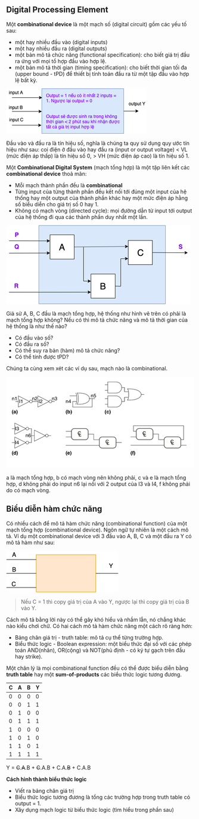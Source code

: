 ## Digital Processing Element

Một __combinational device__ là một mạch số (digital circuit) gồm các yếu tố sau:

* một hay nhiều đầu vào (digital inputs)
* một hay nhiều đầu ra (digital outputs)
* một bản mô tả chức năng (functional specification): cho biết giá trị đầu ra ứng với mọi tổ hợp đầu vào hợp lệ.
* một bản mô tả thời gian (timing specification): cho biết thời gian tối đa (upper bound - tPD) để thiết bị tính toán đầu ra từ một tập đầu vào hợp lệ bất kỳ.

![combinational device](img/combinational_device.png)

Đầu vào và đầu ra là tín hiệu số, nghĩa là chúng ta quy sử dụng quy ước tín hiệu như sau: coi điện ở đầu vào hay đầu ra (input or output voltage) < VL (mức điện áp thấp) là tín hiệu số 0, > VH (mức điện áp cao) là tín hiệu số 1.

Một __Combinational Digital System__ (mạch tổng hợp) là một tập liên kết các __combinational device__ thoả mãn:

* Mỗi mạch thành phần đều là **combinational**
* Từng input của từng thành phần đều kết nối tới đúng một input của hệ thống hay một output của thành phần khác hay một mức điện áp hằng số biểu diễn cho giá trị số 0 hay 1.
* Không có mạch vòng (directed cycle): mọi đường dẫn từ input tới output của hệ thống đi qua các thành phần duy nhất một lần.

![combinational digital system](img/combinational_digital_system.png)

Giả sử A, B, C đầu là mạch tổng hợp, hệ thống như hình vẽ trên có phải là mạch tổng hợp không? Nếu có thì mô tả chức năng và mô tả thời gian của hệ thống là như thế nào?

* Có đầu vào số?
* Có đầu ra số?
* Có thể suy ra bản (hàm) mô tả chức năng?
* Có thể tính được tPD?

Chúng ta cùng xem xét các ví dụ sau, mạch nào là combinational.

![is it combinational system?](img/combinational_systems.png)

a là mạch tổng hợp, b có mạch vòng nên không phải, c và e là mạch tổng hợp, d không phải do input n6 lại nối với 2 output của I3 và I4, f không phải do có mạch vòng.

## Biểu diễn hàm chức năng

Có nhiều cách để mô tả hàm chức năng (combinational function) của một mạch tổng hợp (combinational device). Ngôn ngữ tự nhiên là một cách mô tả. Ví dụ một combinational device với 3 đầu vào A, B, C và một đầu ra Y có mô tả hàm như sau:

![combinational function](img/combinational_function.png)

>Nếu C = 1 thì copy giá trị của A vào Y, ngược lại thì copy giá trị của B vào Y.

Cách mô tả bằng lời này có thể gây khó hiểu và nhầm lẫn, nó chẳng khác nào kiểu chơi chữ. Có hai cách mô tả hàm chức năng một cách rõ ràng hơn:

* Bảng chân giá trị - truth table: mô tả cụ thể từng trường hợp.
* Biểu thức logic - Boolean expression: một biểu thức đại số với các phép toán AND(nhân), OR(cộng) và NOT(phủ định - có ký tự gạch trên đầu hay strike).

Một chân lý là mọi combinational function đều có thể được biểu diễn bằng __truth table__ hay một __sum-of-products__ các biểu thức logic tương đương.

| C  | A  | B  | Y  |
|----|:---|:---|:---|
| 0  | 0  | 0  | 0  |
| 0  | 0  | 1  | 1  |
| 0  | 1  | 0  | 0  |
| 0  | 1  | 1  | 1  |
| 1  | 0  | 0  | 0  |
| 1  | 0  | 1  | 0  |
| 1  | 1  | 0  | 1  |
| 1  | 1  | 1  | 1  |

Y = ~~C~~.~~A~~.B + ~~C~~.A.B + C.A.~~B~~ + C.A.B

**Cách hình thành biểu thức logic**

* Viết ra bảng chân giá trị
* Biểu thức logic tương đương là tổng các trường hợp trong truth table có output = 1.
* Xây dụng mạch logic từ biểu thức logic (tìm hiểu trong phần sau)